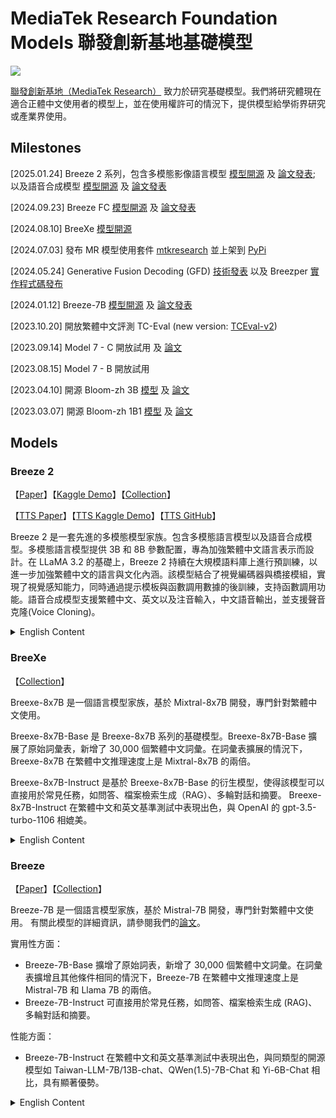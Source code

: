 # MediaTek Research Foundation Models 聯發創新基地基礎模型

![](./assets/starry_night.jpg)

[聯發創新基地（MediaTek Research）](https://i.mediatek.com/mediatekresearch) 致力於研究基礎模型。我們將研究體現在適合正體中文使用者的模型上，並在使用權許可的情況下，提供模型給學術界研究或產業界使用。

## Milestones

[2025.01.24] Breeze 2 系列，包含多模態影像語言模型 [模型開源](https://huggingface.co/collections/MediaTek-Research/breeze-2-67863158443a06a72dd29900) 及 [論文發表](https://arxiv.org/abs/2501.13921); 以及語音合成模型 [模型開源](https://huggingface.co/MediaTek-Research/BreezyVoice-300M) 及 [論文發表](https://arxiv.org/abs/2501.17790)

[2024.09.23] Breeze FC [模型開源](https://huggingface.co/MediaTek-Research/Breeze-7B-FC-v1_0) 及 [論文發表](https://arxiv.org/abs/2412.01130)

[2024.08.10] BreeXe [模型開源](https://huggingface.co/MediaTek-Research/Breexe-8x7B-Instruct-v0_1)

[2024.07.03] 發布 MR 模型使用套件 [mtkresearch](https://github.com/mtkresearch/mtkresearch) 並上架到 [PyPi](https://pypi.org/project/mtkresearch/)  

[2024.05.24] Generative Fusion Decoding (GFD) [技術發表](https://arxiv.org/abs/2405.14259) 以及 Breezper [實作程式碼發布](https://github.com/mtkresearch/generative-fusion-decoding) 

[2024.01.12] Breeze-7B [模型開源](https://huggingface.co/MediaTek-Research/Breeze-7B-Instruct-v0.1) 及 [論文發表](https://arxiv.org/abs/2403.02712)

[2023.10.20] 開放繁體中文評測 TC-Eval (new version: [TCEval-v2](https://github.com/mtkresearch/TCEval))

[2023.09.14] Model 7 - C 開放試用 及 [論文](https://arxiv.org/abs/2309.08448)

[2023.08.15] Model 7 - B 開放試用

[2023.04.10] 開源 Bloom-zh 3B [模型](https://huggingface.co/ckip-joint/bloom-3b-zh) 及 [論文](https://arxiv.org/abs/2303.04715)

[2023.03.07] 開源 Bloom-zh 1B1 [模型](https://huggingface.co/ckip-joint/bloom-1b1-zh) 及 [論文](https://arxiv.org/abs/2303.04715)

## Models

### Breeze 2

【[Paper](https://arxiv.org/abs/2501.13921)】【[Kaggle Demo](https://www.kaggle.com/code/ycckaggle/breeze-2-demo)】【[Collection](https://huggingface.co/collections/MediaTek-Research/breeze-2-67863158443a06a72dd29900)】

【[TTS Paper](https://arxiv.org/abs/2501.17790)】【[TTS Kaggle Demo](https://www.kaggle.com/code/a24998667/breeze-2-demo)】【[TTS GitHub](https://github.com/Splend1d/BreezyVoice)】 

Breeze 2 是一套先進的多模態模型家族。包含多模態語言模型以及語音合成模型。多模態語言模型提供 3B 和 8B 參數配置，專為加強繁體中文語言表示而設計。在 LLaMA 3.2 的基礎上，Breeze 2 持續在大規模語料庫上進行預訓練，以進一步加強繁體中文的語言與文化內涵。該模型結合了視覺編碼器與橋接模組，實現了視覺感知能力，同時通過提示模板與函數調用數據的後訓練，支持函數調用功能。語音合成模型支援繁體中文、英文以及注音輸入，中文語音輸出，並支援聲音克隆(Voice Cloning)。

<details>
<summary>English Content</summary>
The Breeze 2 Herd of Models: Traditional Chinese LLMs Based on LLaMA with Vision-Aware and Function-Calling Capabilities

Breeze 2 is a suite of advanced multi-modal language models, available in 3B and 8B parameter configurations, specifically designed to enhance Traditional Chinese language representation. Building upon the LLaMA 3.2, Breeze 2 continues pretraining on an extensive corpus to enhance the linguistic and cultural heritage of Traditional Chinese. It incorporates vision-aware capabilities through a visual encoder and a bridge module, and supports function-calling via prompt templates and post-training on function-calling data.
</details>


### BreeXe
【[Collection](https://huggingface.co/collections/MediaTek-Research/breeze-7b-and-breexe-8x7b-65a67144880ad716173d7d87)】 

Breexe-8x7B 是一個語言模型家族，基於 Mixtral-8x7B 開發，專門針對繁體中文使用。

Breexe-8x7B-Base 是 Breexe-8x7B 系列的基礎模型。Breexe-8x7B-Base 擴展了原始詞彙表，新增了 30,000 個繁體中文詞彙。在詞彙表擴展的情況下，Breexe-8x7B 在繁體中文推理速度上是 Mixtral-8x7B 的兩倍。

Breexe-8x7B-Instruct 是基於 Breexe-8x7B-Base 的衍生模型，使得該模型可以直接用於常見任務，如問答、檔案檢索生成（RAG）、多輪對話和摘要。 Breexe-8x7B-Instruct 在繁體中文和英文基準測試中表現出色，與 OpenAI 的 gpt-3.5-turbo-1106 相媲美。

<details>
<summary>English Content</summary>
Breexe-8x7B is a language model family that builds on top of Mixtral-8x7B, specifically intended for Traditional Chinese use.

Breexe-8x7B-Base is the base model for the Breexe-8x7B series. Breexe-8x7B-Base expands the original vocabulary with additional 
30,000 Traditional Chinese tokens. With the expanded vocabulary, Breexe-8x7B operates at twice the inference speed for Traditional 
Chinese to Mixtral-8x7B.

Breexe-8x7B-Instruct derives from the base model Breexe-8x7B-Base, 
making the resulting model amenable to be used as-is for commonly seen tasks, such as Q&A, RAG, multi-round chat, and summarization. 
Breexe-8x7B-Instruct demonstrates impressive performance in benchmarks for Traditional Chinese and English, on par with OpenAI's gpt-3.5-turbo-1106.
</details>

### Breeze
【[Paper](https://arxiv.org/abs/2403.02712)】【[Collection](https://huggingface.co/collections/MediaTek-Research/breeze-7b-and-breexe-8x7b-65a67144880ad716173d7d87)】 

Breeze-7B 是一個語言模型家族，基於 Mistral-7B 開發，專門針對繁體中文使用。
有關此模型的詳細資訊，請參閱我們的[論文](https://arxiv.org/abs/2403.02712)。

實用性方面：
- Breeze-7B-Base 擴增了原始詞表，新增了 30,000 個繁體中文詞彙。在詞彙表擴增且其他條件相同的情況下，Breeze-7B 在繁體中文推理速度上是 Mistral-7B 和 Llama 7B 的兩倍。
- Breeze-7B-Instruct 可直接用於常見任務，如問答、檔案檢索生成 (RAG)、多輪對話和摘要。

性能方面：
- Breeze-7B-Instruct 在繁體中文和英文基準測試中表現出色，與同類型的開源模型如 Taiwan-LLM-7B/13B-chat、QWen(1.5)-7B-Chat 和 Yi-6B-Chat 相比，具有顯著優勢。

<details>
<summary>English Content</summary>
Breeze-7B is a language model family that builds on top of Mistral-7B, specifically intended for Traditional Chinese use.

For details of this model please read our [paper](https://arxiv.org/abs/2403.02712).

Practicality-wise:
- Breeze-7B-Base expands the original vocabulary with an additional 30,000 Traditional Chinese tokens. With the expanded vocabulary, and everything else being equal, Breeze-7B operates at twice the inference speed for Traditional Chinese to Mistral-7B and Llama 7B. 
- Breeze-7B-Instruct can be used as is for common tasks such as Q&A, RAG, multi-round chat, and summarization.

Performance-wise:
- Breeze-7B-Instruct demonstrates impressive performance in benchmarks for Traditional Chinese and English when compared to similar-sized open-source contemporaries such as Taiwan-LLM-7B/13B-chat, QWen(1.5)-7B-Chat, and Yi-6B-Chat. 
</details>





